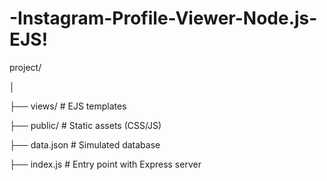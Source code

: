 # -Instagram-Profile-Viewer-Node.js-EJS!


project/

│


├── views/           # EJS templates

├── public/          # Static assets (CSS/JS)

├── data.json        # Simulated database

├── index.js         # Entry point with Express server
